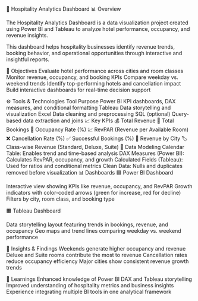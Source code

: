 🏨 Hospitality Analytics Dashboard
📊 Overview

The Hospitality Analytics Dashboard is a data visualization project created using Power BI and Tableau to analyze hotel performance, occupancy, and revenue insights.

This dashboard helps hospitality businesses identify revenue trends, booking behavior, and operational opportunities through interactive and insightful reports.

🎯 Objectives
Evaluate hotel performance across cities and room classes
Monitor revenue, occupancy, and booking KPIs
Compare weekday vs. weekend trends
Identify top-performing hotels and cancellation impact
Build interactive dashboards for real-time decision support

⚙️ Tools & Technologies
Tool	Purpose
Power BI	KPI dashboards, DAX measures, and conditional formatting
Tableau	Data storytelling and visualization
Excel	Data cleaning and preprocessing
SQL (optional)	Query-based data extraction and joins
📈 Key KPIs
💰 Total Revenue
🏨 Total Bookings
📅 Occupancy Rate (%)
💹 RevPAR (Revenue per Available Room)
❌ Cancellation Rate (%)
✅ Successful Bookings (%)
🌆 Revenue by City
🏷️ Class-wise Revenue (Standard, Deluxe, Suite)
🧮 Data Modeling
Calendar Table: Enables trend and time-based analysis
DAX Measures (Power BI): Calculates RevPAR, occupancy, and growth
Calculated Fields (Tableau): Used for ratios and conditional metrics
Clean Data: Nulls and duplicates removed before visualization
📊 Dashboards
🟦 Power BI Dashboard

Interactive view showing KPIs like revenue, occupancy, and RevPAR
Growth indicators with color-coded arrows (green for increase, red for decline)
Filters by city, room class, and booking type


🟧 Tableau Dashboard

Data storytelling layout featuring trends in bookings, revenue, and occupancy
Geo maps and trend lines comparing weekday vs. weekend performance


🚀 Insights & Findings
Weekends generate higher occupancy and revenue
Deluxe and Suite rooms contribute the most to revenue
Cancellation rates reduce occupancy efficiency
Major cities show consistent revenue growth trends

🧠 Learnings
Enhanced knowledge of Power BI DAX and Tableau storytelling
Improved understanding of hospitality metrics and business insights
Experience integrating multiple BI tools in one analytical framework
